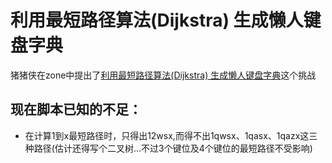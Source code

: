 利用最短路径算法(Dijkstra) 生成懒人键盘字典
===========================================


猪猪侠在zone中提出了[利用最短路径算法(Dijkstra) 生成懒人键盘字典](http://zone.wooyun.org/content/25889)这个挑战

现在脚本已知的不足：
--------------------
* 在计算1到x最短路径时，只得出12wsx,而得不出1qwsx、1qasx、1qazx这三种路径(估计还得写个二叉树...不过3个键位及4个键位的最短路径不受影响)


